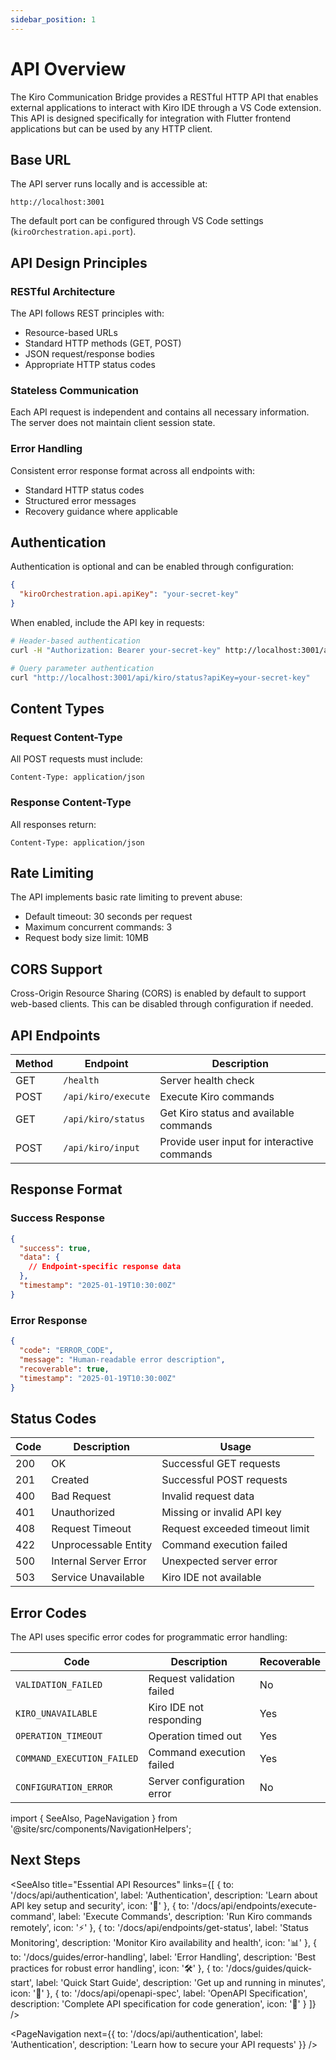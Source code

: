 ```yaml
---
sidebar_position: 1
---
```


# API Overview

The Kiro Communication Bridge provides a RESTful HTTP API that enables external applications to interact with Kiro IDE through a VS Code extension. This API is designed specifically for integration with Flutter frontend applications but can be used by any HTTP client.

## Base URL

The API server runs locally and is accessible at:

```
http://localhost:3001
```

The default port can be configured through VS Code settings (`kiroOrchestration.api.port`).

## API Design Principles

### RESTful Architecture
The API follows REST principles with:
- Resource-based URLs
- Standard HTTP methods (GET, POST)
- JSON request/response bodies
- Appropriate HTTP status codes

### Stateless Communication
Each API request is independent and contains all necessary information. The server does not maintain client session state.

### Error Handling
Consistent error response format across all endpoints with:
- Standard HTTP status codes
- Structured error messages
- Recovery guidance where applicable

## Authentication

Authentication is optional and can be enabled through configuration:

```json
{
  "kiroOrchestration.api.apiKey": "your-secret-key"
}
```

When enabled, include the API key in requests:

```bash
# Header-based authentication
curl -H "Authorization: Bearer your-secret-key" http://localhost:3001/api/kiro/status

# Query parameter authentication
curl "http://localhost:3001/api/kiro/status?apiKey=your-secret-key"
```

## Content Types

### Request Content-Type
All POST requests must include:
```
Content-Type: application/json
```

### Response Content-Type
All responses return:
```
Content-Type: application/json
```

## Rate Limiting

The API implements basic rate limiting to prevent abuse:
- Default timeout: 30 seconds per request
- Maximum concurrent commands: 3
- Request body size limit: 10MB

## CORS Support

Cross-Origin Resource Sharing (CORS) is enabled by default to support web-based clients. This can be disabled through configuration if needed.

## API Endpoints

| Method | Endpoint | Description |
|--------|----------|-------------|
| GET | `/health` | Server health check |
| POST | `/api/kiro/execute` | Execute Kiro commands |
| GET | `/api/kiro/status` | Get Kiro status and available commands |
| POST | `/api/kiro/input` | Provide user input for interactive commands |

## Response Format

### Success Response
```json
{
  "success": true,
  "data": {
    // Endpoint-specific response data
  },
  "timestamp": "2025-01-19T10:30:00Z"
}
```

### Error Response
```json
{
  "code": "ERROR_CODE",
  "message": "Human-readable error description",
  "recoverable": true,
  "timestamp": "2025-01-19T10:30:00Z"
}
```

## Status Codes

| Code | Description | Usage |
|------|-------------|-------|
| 200 | OK | Successful GET requests |
| 201 | Created | Successful POST requests |
| 400 | Bad Request | Invalid request data |
| 401 | Unauthorized | Missing or invalid API key |
| 408 | Request Timeout | Request exceeded timeout limit |
| 422 | Unprocessable Entity | Command execution failed |
| 500 | Internal Server Error | Unexpected server error |
| 503 | Service Unavailable | Kiro IDE not available |

## Error Codes

The API uses specific error codes for programmatic error handling:

| Code | Description | Recoverable |
|------|-------------|-------------|
| `VALIDATION_FAILED` | Request validation failed | No |
| `KIRO_UNAVAILABLE` | Kiro IDE not responding | Yes |
| `OPERATION_TIMEOUT` | Operation timed out | Yes |
| `COMMAND_EXECUTION_FAILED` | Command execution failed | Yes |
| `CONFIGURATION_ERROR` | Server configuration error | No |

import { SeeAlso, PageNavigation } from '@site/src/components/NavigationHelpers';

## Next Steps

<SeeAlso
  title="Essential API Resources"
  links={[
    {
      to: '/docs/api/authentication',
      label: 'Authentication',
      description: 'Learn about API key setup and security',
      icon: '🔐'
    },
    {
      to: '/docs/api/endpoints/execute-command',
      label: 'Execute Commands',
      description: 'Run Kiro commands remotely',
      icon: '⚡'
    },
    {
      to: '/docs/api/endpoints/get-status',
      label: 'Status Monitoring',
      description: 'Monitor Kiro availability and health',
      icon: '📊'
    },
    {
      to: '/docs/guides/error-handling',
      label: 'Error Handling',
      description: 'Best practices for robust error handling',
      icon: '🛠️'
    },
    {
      to: '/docs/guides/quick-start',
      label: 'Quick Start Guide',
      description: 'Get up and running in minutes',
      icon: '🚀'
    },
    {
      to: '/docs/api/openapi-spec',
      label: 'OpenAPI Specification',
      description: 'Complete API specification for code generation',
      icon: '📄'
    }
  ]}
/>

<PageNavigation
  next={{
    to: '/docs/api/authentication',
    label: 'Authentication',
    description: 'Learn how to secure your API requests'
  }}
/>
